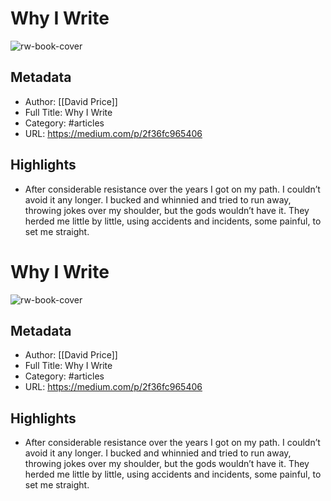 # Why I Write

![rw-book-cover](https://readwise-assets.s3.amazonaws.com/static/images/article4.6bc1851654a0.png)

## Metadata
- Author: [[David Price]]
- Full Title: Why I Write
- Category: #articles
- URL: https://medium.com/p/2f36fc965406

## Highlights
- After considerable resistance over the years I got on my path. I couldn’t avoid it any longer. I bucked and whinnied and tried to run away, throwing jokes over my shoulder, but the gods wouldn’t have it. They herded me little by little, using accidents and incidents, some painful, to set me straight.
# Why I Write

![rw-book-cover](https://readwise-assets.s3.amazonaws.com/static/images/article4.6bc1851654a0.png)

## Metadata
- Author: [[David Price]]
- Full Title: Why I Write
- Category: #articles
- URL: https://medium.com/p/2f36fc965406

## Highlights
- After considerable resistance over the years I got on my path. I couldn’t avoid it any longer. I bucked and whinnied and tried to run away, throwing jokes over my shoulder, but the gods wouldn’t have it. They herded me little by little, using accidents and incidents, some painful, to set me straight.

